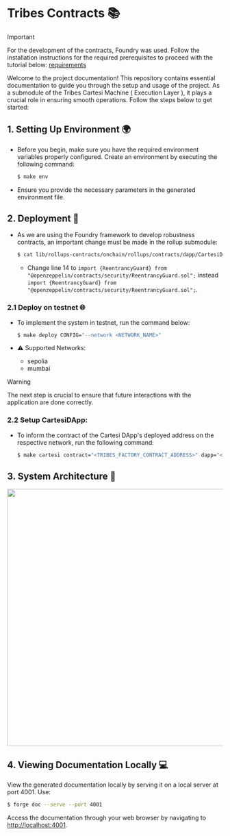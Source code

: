 # Tribes Contracts 📚

> [!IMPORTANT]
> For the development of the contracts, Foundry was used. Follow the installation instructions for the required prerequisites to proceed with the tutorial below: [requirements](https://book.getfoundry.sh/getting-started/installation)

Welcome to the project documentation! This repository contains essential documentation to guide you through the setup and usage of the project. As a submodule of the Tribes Cartesi Machine ( Execution Layer ), it plays a crucial role in ensuring smooth operations. Follow the steps below to get started:

## 1. Setting Up Environment 🌍

- Before you begin, make sure you have the required environment variables properly configured. Create an environment by executing the following command:

    ```bash
    $ make env
    ```

- Ensure you provide the necessary parameters in the generated environment file.

## 2. Deployment 🚀

- As we are using the Foundry framework to develop robustness contracts, an important change must be made in the rollup submodule:

    ```bash
    $ cat lib/rollups-contracts/onchain/rollups/contracts/dapp/CartesiDApp.sol
    ```

    - Change line 14 to ```import {ReentrancyGuard} from "@openzeppelin/contracts/security/ReentrancyGuard.sol";``` instead ```import {ReentrancyGuard} from "@openzeppelin/contracts/security/ReentrancyGuard.sol";```.

### 2.1 Deploy on testnet 🌐

- To implement the system in testnet, run the command below:

    ```bash
    $ make deploy CONFIG="--network <NETWORK_NAME>"
    ```

- ⚠️ Supported Networks:
    - sepolia
    - mumbai

> [!WARNING] 
> The next step is crucial to ensure that future interactions with the application are done correctly.

### 2.2 Setup CartesiDApp:

- To inform the contract of the Cartesi DApp's deployed address on the respective network, run the following command:

    ```bash
    $ make cartesi contract="<TRIBES_FACTORY_CONTRACT_ADDRESS>" dapp="<CARTESI_DAPP>" CONFIG="--network sepolia"
    ```
    
## 3. System Architecture 📐
<p align="center">
<img src="https://github.com/Lilium-DApp/foundry/assets/89201795/e02bef58-5e9a-4d15-b65f-fe4dc7fec9d8" width="800" height="600" />
<p>

## 4. Viewing Documentation Locally 💻

View the generated documentation locally by serving it on a local server at port 4001. Use:

```bash
$ forge doc --serve --port 4001
```

Access the documentation through your web browser by navigating to <http://localhost:4001>.